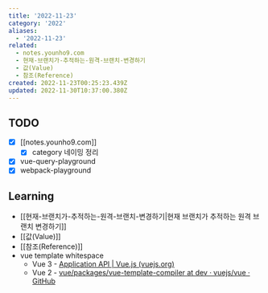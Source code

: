 ```yaml
---
title: '2022-11-23'
category: '2022'
aliases:
  - '2022-11-23'
related:
  - notes.younho9.com
  - 현재-브랜치가-추적하는-원격-브랜치-변경하기
  - 값(Value)
  - 참조(Reference)
created: 2022-11-23T00:25:23.439Z
updated: 2022-11-30T10:37:00.380Z
---
```


## TODO

- [x] [[notes.younho9.com]]
  - [x] category 네이밍 정리
- [x] vue-query-playground
- [x] webpack-playground

## Learning

- [[현재-브랜치가-추적하는-원격-브랜치-변경하기|현재 브랜치가 추적하는 원격 브랜치 변경하기]]
- [[값(Value)]]
- [[참조(Reference)]]
- vue template whitespace
  - Vue 3 - [Application API | Vue.js (vuejs.org)](https://vuejs.org/api/application.html#app-config-compileroptions-whitespace)
  - Vue 2 - [vue/packages/vue-template-compiler at dev · vuejs/vue · GitHub](https://github.com/vuejs/vue/tree/dev/packages/vue-template-compiler#options)
